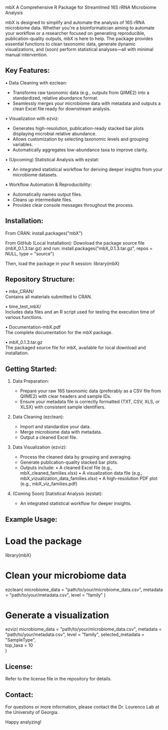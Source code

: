 mbX
A Comprehensive R Package for Streamlined 16S rRNA Microbiome Analysis

mbX is designed to simplify and automate the analysis of 16S rRNA microbiome data.
Whether you're a bioinformatician aiming to automate your workflow or a researcher focused on generating 
reproducible, publication-quality outputs, mbX is here to help. The package provides essential functions 
to clean taxonomic data, generate dynamic visualizations, and (soon) perform statistical analyses—all with minimal manual intervention.

Key Features:
-------------
• Data Cleaning with ezclean:
  - Transforms raw taxonomic data (e.g., outputs from QIIME2) into a standardized, relative abundance format.
  - Seamlessly merges your microbiome data with metadata and outputs a clean Excel file ready for downstream analysis.

• Visualization with ezviz:
  - Generates high-resolution, publication-ready stacked bar plots displaying microbial relative abundance.
  - Allows customization by selecting taxonomic levels and grouping variables.
  - Automatically aggregates low-abundance taxa to improve clarity.

• (Upcoming) Statistical Analysis with ezstat:
  - An integrated statistical workflow for deriving deeper insights from your microbiome datasets.

• Workflow Automation & Reproducibility:
  - Automatically names output files.
  - Cleans up intermediate files.
  - Provides clear console messages throughout the process.

Installation:
-------------
From CRAN:
  install.packages("mbX")

From GitHub (Local Installation):
  Download the package source file (mbX_0.1.3.tar.gz) and run:
  install.packages("mbX_0.1.3.tar.gz", repos = NULL, type = "source")

Then, load the package in your R session:
  library(mbX)

Repository Structure:
---------------------
• mbx_CRAN/  
  Contains all materials submitted to CRAN.

• time_test_mbX/  
  Includes data files and an R script used for testing the execution time of various functions.

• Documentation-mbX.pdf  
  The complete documentation for the mbX package.

• mbX_0.1.3.tar.gz  
  The packaged source file for mbX, available for local download and installation.

Getting Started:
----------------
1. Data Preparation:
   - Prepare your raw 16S taxonomic data (preferably as a CSV file from QIIME2) with clear headers and sample IDs.
   - Ensure your metadata file is correctly formatted (TXT, CSV, XLS, or XLSX) with consistent sample identifiers.

2. Data Cleaning (ezclean):
   - Import and standardize your data.
   - Merge microbiome data with metadata.
   - Output a cleaned Excel file.

3. Data Visualization (ezviz):
   - Process the cleaned data by grouping and averaging.
   - Generate publication-quality stacked bar plots.
   - Outputs include:
     • A cleaned Excel file (e.g., mbX_cleaned_families.xlsx)
     • A visualization data file (e.g., mbX_vizualization_data_families.xlsx)
     • A high-resolution PDF plot (e.g., mbX_viz_families.pdf)

4. (Coming Soon) Statistical Analysis (ezstat):
   - An integrated statistical workflow for deeper insights.

Example Usage:
--------------
  # Load the package
  library(mbX)

  # Clean your microbiome data
  ezclean(
    microbiome_data = "path/to/your/microbiome_data.csv",
    metadata = "path/to/your/metadata.csv",
    level = "family"
  )

  # Generate a visualization
  ezviz(
    microbiome_data = "path/to/your/microbiome_data.csv",
    metadata = "path/to/your/metadata.csv",
    level = "family",
    selected_metadata = "SampleType",  
    top_taxa = 10                     
  )



License:
--------
Refer to the license file in the repository for details.

Contact:
--------
For questions or more information, please contact the Dr. Lourenco Lab at the University of Georgia.

Happy analyzing!
